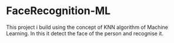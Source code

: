 # FaceRecognition-ML
This project i build using the concept of KNN algorithm of Machine Learning. In this it detect the face of the person and recognise it.
